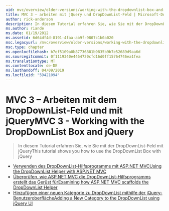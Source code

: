 ```yaml
---
uid: mvc/overview/older-versions/working-with-the-dropdownlist-box-and-jquery/index
title: MVC 3 – arbeiten mit jQuery und DropDownList-Feld | Microsoft-Dokumentation
author: rick-anderson
description: In diesem Tutorial erfahren Sie, wie Sie mit der DropDownList-Feld mit jQuery
ms.author: riande
ms.date: 01/19/2012
ms.assetid: 6d64df4d-8191-4faa-ab9f-9807c1b0a020
msc.legacyurl: /mvc/overview/older-versions/working-with-the-dropdownlist-box-and-jquery
msc.type: chapter
ms.openlocfilehash: b7ef5109a0b87736881b9835b9b7e52689d9aa6d
ms.sourcegitcommit: 0f1119340e4464720cfd16d0ff15764746ea1fea
ms.translationtype: MT
ms.contentlocale: de-DE
ms.lasthandoff: 04/09/2019
ms.locfileid: "59421094"
---
```

# <a name="mvc-3---working-with-the-dropdownlist-box-and-jquery"></a><span data-ttu-id="ddc1d-103">MVC 3 – Arbeiten mit dem DropDownList-Feld und mit jQuery</span><span class="sxs-lookup"><span data-stu-id="ddc1d-103">MVC 3 - Working with the DropDownList Box and jQuery</span></span>

> <span data-ttu-id="ddc1d-104">In diesem Tutorial erfahren Sie, wie Sie mit der DropDownList-Feld mit jQuery</span><span class="sxs-lookup"><span data-stu-id="ddc1d-104">This tutorial shows you how to use the DropDownList Box with jQuery</span></span>


- [<span data-ttu-id="ddc1d-105">Verwenden des DropDownList-Hilfsprogramms mit ASP.NET MVC</span><span class="sxs-lookup"><span data-stu-id="ddc1d-105">Using the DropDownList Helper with ASP.NET MVC</span></span>](using-the-dropdownlist-helper-with-aspnet-mvc.md)
- [<span data-ttu-id="ddc1d-106">Überprüfen, wie ASP.NET MVC die DropDownList-Hilfsprogramms erstellt das Gerüst für</span><span class="sxs-lookup"><span data-stu-id="ddc1d-106">Examining how ASP.NET MVC scaffolds the DropDownList Helper</span></span>](examining-how-aspnet-mvc-scaffolds-the-dropdownlist-helper.md)
- [<span data-ttu-id="ddc1d-107">Hinzufügen einer neuen Kategorie zu DropDownList mithilfe der jQuery-Benutzeroberfläche</span><span class="sxs-lookup"><span data-stu-id="ddc1d-107">Adding a New Category to the DropDownList using jQuery UI</span></span>](adding-a-new-category-to-the-dropdownlist-using-jquery-ui.md)
